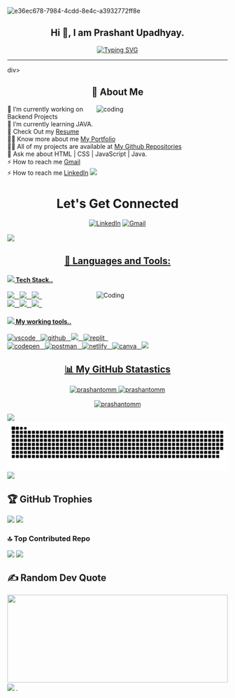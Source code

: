 <!-- ![](https://raw.githubusercontent.com/halfrost/halfrost/master/icons/header_.png) -->
![e36ec678-7984-4cdd-8e4c-a3932772ff8e](https://github.com/Prashantomm/Prashantomm/assets/112774297/4097cf52-6d4f-40bf-9e5c-f6165a7b9260)


<div>
<h2 align="center">Hi 👋, I am Prashant Upadhyay.</h2>
  <div align="center"><a href="https://git.io/typing-svg"><img src="https://readme-typing-svg.demolab.com?font=Fira+Code&pause=1000&width=435&lines=Hi!+I+am+Prashant Upadhyay.;I+am+a+Full+Stack+Java+Developer.;Interested+in+working+with+Team.;Curious+to+learn+new+things+!..." alt="Typing SVG" /></a></div>
<hr>


  

div>

<h2 align="center">💫  About Me </h2>
 <img align="right" alt="coding" width="300"  src="https://media1.giphy.com/media/qgQUggAC3Pfv687qPC/giphy.gif?cid=ecf05e47hmyoxu0uv0985uqtkbgtqd3zcjzxw2hgvgmp35jb&rid=giphy.gif&ct=g"> 
 🔭 I’m currently working on Backend Projects</a>
  <br>
  🌱 I’m currently learning JAVA.
  <br>
  🤔 Check Out my <a href="https://drive.google.com/file/d/1prBF2sMxWDbNGBryTjyAK8qu1D_9CvQL/view?usp=share_link">Resume</a>
  <br>
 👨‍💻 Know more about me <a href="https://prashantomm.github.io/">My Portfolio</a>
 <br>
 👨‍💻 All of my projects are available at <a href="https://github.com/Prashantomm">My Github Repositories</a>
  <br>
 💬 Ask me about HTML | CSS | JavaScript | Java.
  <br>
 ⚡ How to reach me <a href="prashantupadhyayjpl@gmail.com">Gmail</a>
  <br>
 ⚡ How to reach me <a href="https://www.linkedin.com/in/prashant-upadhyay-77a18b237/">LinkedIn</a>

  
<img src='https://raw.githubusercontent.com/andreasbm/readme/master/assets/lines/colored.png' />
  
<h1 align="center">Let's Get Connected</h1>
<div align="center">
 <a  href="https://www.linkedin.com/in/prashant-upadhyay-77a18b237" target="_blank"><img alt="LinkedIn" src="https://img.shields.io/badge/linkedin%20-%230077B5.svg?&style=for-the-badge&logo=linkedin&logoColor=white" /></a>
<!-- <a href="" target="_blank"><img src="https://img.shields.io/badge/twitter-%2300acee.svg?&style=for-the-badge&logo=twitter&logoColor=white&alt=twitter" /></a> -->
<a href="mailto:prashantupadhyayjpl@gmail.com"><img  alt="Gmail" src="https://img.shields.io/badge/Gmail-D14836?style=for-the-badge&logo=gmail&logoColor=white" />
</div>
<br />
 <img src='https://raw.githubusercontent.com/andreasbm/readme/master/assets/lines/colored.png' />
<h2 align="center">🚀 Languages and Tools: </h2>
  <h4><img src="https://media.giphy.com/media/iY8CRBdQXODJSCERIr/giphy.gif" width="30px">&nbsp;Tech Stack..</h4>
 <img align="right" alt="Coding" width="300" margin-bottom="50px" src="https://media.giphy.com/media/f3iwJFOVOwuy7K6FFw/giphy.gif">
<p>
 <img src="https://img.shields.io/badge/html5%20-%23e34f26.svg?&style=for-the-badge&logo=html5&logoColor=white" />&nbsp;&nbsp;
 <img src="https://img.shields.io/badge/css3%20-%231572B6.svg?&style=for-the-badge&logo=css3&logoColor=white" />&nbsp;&nbsp;
   <img src="https://img.shields.io/badge/python%20-%231572B6.svg?&style=for-the-badge&logo=python&logoColor=white" />&nbsp;&nbsp;
 
<br/>
<img src="https://img.shields.io/badge/javascript%20-%23F7DF1.svg?&style=for-the-badge&logo=javascript&logoColor=white" />&nbsp;&nbsp;
<img src="https://img.shields.io/badge/java%20-%23F7DF1.svg?&style=for-the-badge&logo=Java&logoColor=white" />&nbsp;&nbsp;
  <img src="https://img.shields.io/badge/mysql%20-%23F7DF1.svg?&style=for-the-badge&logo=Java&logoColor=white" />&nbsp;&nbsp;

<br/>
</p>

 
<h4><img src="https://media.giphy.com/media/iY8CRBdQXODJSCERIr/giphy.gif" width="30px">&nbsp;My working tools..</h4>
 
<p>
  <img src="https://img.shields.io/badge/VSCode-0078D4?style=for-the-badge&logo=visual%20studio%20code&logoColor=white" alt="vscode" />&nbsp;&nbsp;
  <img src="https://img.shields.io/badge/GitHub-100000?style=for-the-badge&logo=github&logoColor=white" alt="github"/>&nbsp;&nbsp;
  <img src="https://img.shields.io/badge/Git%20-%23F7DF1E.svg?&style=for-the-badge&color=blue&logo=Git&logoColor=white" />&nbsp;&nbsp;
  <img src="https://img.shields.io/badge/replit-667881?style=for-the-badge&logo=replit&logoColor=white" alt="replit" />&nbsp;&nbsp;
 <br/>
 <img src="https://img.shields.io/badge/Codepen-000000?style=for-the-badge&logo=codepen&logoColor=white" alt="codepen" />&nbsp;&nbsp;
 <img src="https://img.shields.io/badge/Postman-FF6C37?style=for-the-badge&logo=Postman&logoColor=white" alt="postman"/>&nbsp;&nbsp;
    <img src="https://img.shields.io/badge/Netlify-00C7B7?style=for-the-badge&logo=netlify&logoColor=white" alt="netlify" />&nbsp;&nbsp;
    <img src="https://img.shields.io/badge/Canva-%2300C4CC.svg?&style=for-the-badge&logo=Canva&logoColor=white" alt="canva" />&nbsp;&nbsp;
  
  <img src='https://raw.githubusercontent.com/andreasbm/readme/master/assets/lines/colored.png' />

</p>
<h2 align="center">📊 My GitHub Statastics </h2>
<div align ="center">
  <tr>
<td><img src="https://github-readme-stats.vercel.app/api/top-langs?username=prashantomm&include_all_commits=true&count_private=true&show_icons=true&line_height=20&title_color=7A7ADB&icon_color=2234AE&text_color=D3D3D3&bg_color=0,000000,130F40" alt="prashantomm" />
    <td><img src="https://github-readme-stats.vercel.app/api?username=prashantomm&show_icons=true&locale=en&layout=compact&title_color=7A7ADB&icon_color=2234AE&text_color=D3D3D3&bg_color=0,000000,130F40" alt="prashantomm" /></td>
  </tr>
  </div>
  <div align="center">
<p><img align="center" src="https://github-readme-streak-stats.herokuapp.com/?user=prashantomm&theme=dark" alt="prashantomm" /></p>
  </div>
</div>
 
<img src='https://raw.githubusercontent.com/andreasbm/readme/master/assets/lines/colored.png' /> 
<div align="center">
  <a href="https://1999azzar.github.io/1999AZZAR/">
  <img  src="https://github.com/1999AZZAR/1999AZZAR/blob/main/resources/img/grid-snake.svg" alt="snake" /></a>
</div>
   <img src='https://raw.githubusercontent.com/andreasbm/readme/master/assets/lines/colored.png' /> 
   

## 🏆 GitHub Trophies
![](https://github-profile-trophy.vercel.app/?username=prashantomm&theme=monokai&no-frame=false&no-bg=true&margin-w=4)
  <img  src='https://raw.githubusercontent.com/andreasbm/readme/master/assets/lines/colored.png' />
  
  ### 🔝 Top Contributed Repo
![](https://github-contributor-stats.vercel.app/api?username=prashantomm&limit=5&theme=monokai&combine_all_yearly_contributions=true)
  <img  src='https://raw.githubusercontent.com/andreasbm/readme/master/assets/lines/colored.png' />



 
 <h2> ✍️ Random Dev Quote </h2>
   <img height=200px width=100% src='http://3.bp.blogspot.com/-x0PVXLOZjhg/VN2siaC-0RI/AAAAAAAAD54/qzFRKBzVVpQ/s1600/Steve%2BJobs.jpg'/> 

 
</div>
<img  src='https://raw.githubusercontent.com/andreasbm/readme/master/assets/lines/colored.png' />
.







